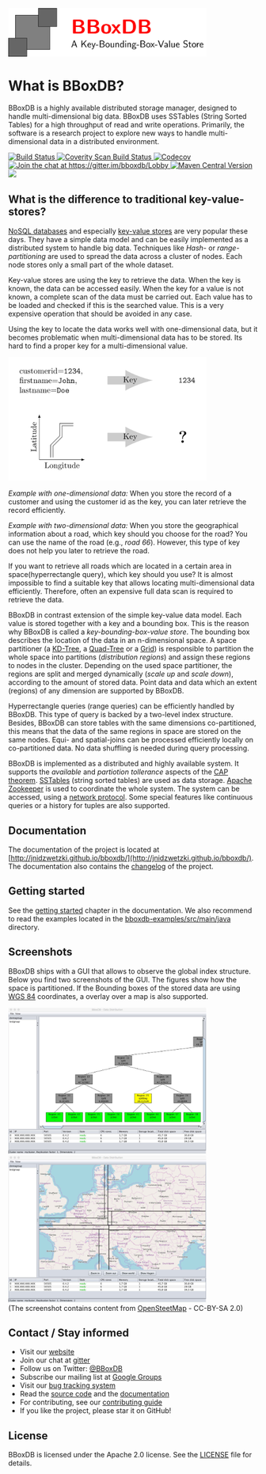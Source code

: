 <img src="docs/logo/logo.png" width="400">

# What is BBoxDB?

BBoxDB is a highly available distributed storage manager, designed to handle multi-dimensional big data. BBoxDB uses SSTables (String Sorted Tables) for a high throughput of read and write operations. Primarily, the software is a research project to explore new ways to handle multi-dimensional data in a distributed environment.

<a href="https://travis-ci.org/jnidzwetzki/bboxdb">
  <img alt="Build Status" src="https://travis-ci.org/jnidzwetzki/bboxdb.svg?branch=master">
</a> <a href="https://scan.coverity.com/projects/jnidzwetzki-bboxdb">
  <img alt="Coverity Scan Build Status"
       src="https://scan.coverity.com/projects/11479/badge.svg"/>
</a> <a href="https://codecov.io/gh/jnidzwetzki/bboxdb">
  <img src="https://codecov.io/gh/jnidzwetzki/bboxdb/branch/master/graph/badge.svg" alt="Codecov" />
</a> <a href="https://gitter.im/bboxdb/Lobby?utm_source=badge&utm_medium=badge&utm_campaign=pr-badge&utm_content=badge">
  <img alt="Join the chat at https://gitter.im/bboxdb/Lobby" src="https://badges.gitter.im/Join%20Chat.svg">
  </a> <a href="https://repo1.maven.org/maven2/org/bboxdb/"><img alt="Maven Central Version" src="https://maven-badges.herokuapp.com/maven-central/org.bboxdb/bboxdb-server/badge.svg" />
  </a> <a href="https://codeclimate.com/github/jnidzwetzki/bboxdb/maintainability"><img src="https://api.codeclimate.com/v1/badges/0b8b98bde4ec65bfb5b7/maintainability" /></a>

## What is the difference to traditional key-value-stores?

[NoSQL databases](https://en.wikipedia.org/wiki/NoSQL) and especially [key-value stores](https://en.wikipedia.org/wiki/Key-value_database) are very popular these days. They have a simple data model and can be easily implemented as a distributed system to handle big data. Techniques like _Hash-_ or _range-partitioning_ are used to spread the data across a cluster of nodes. Each node stores only a small part of the whole dataset. 

Key-value stores are using the key to retrieve the data. When the key is known, the data can be accessed easily. When the key for a value is not known, a complete scan of the data must be carried out. Each value has to be loaded and checked if this is the searched value. This is a very expensive operation that should be avoided in any case. 

Using the key to locate the data works well with one-dimensional data, but it becomes problematic when multi-dimensional data has to be stored. Its hard to find a proper key for a multi-dimensional value. 

<img src="docs/images/key_example.jpg" width="400">

_Example with one-dimensional data:_ When you store the record of a customer and using the customer id as the key, you can later retrieve the record efficiently. 

_Example with two-dimensional data:_ When you store the geographical information about a road, which key should you choose for the road? You can use the name of the road (e.g., _road 66_). However, this type of key does not help you later to retrieve the road.

If you want to retrieve all roads which are located in a certain area in space(hyperrectangle query), which key should you use? It is almost impossible to find a suitable key that allows locating multi-dimensional data efficiently. Therefore, often an expensive full data scan is required to retrieve the data.

BBoxDB in contrast extension of the simple key-value data model. Each value is stored together with a key and a bounding box. This is the reason why BBoxDB is called a _key-bounding-box-value store_. The bounding box describes the location of the data in an n-dimensional space. A space partitioner (a [KD-Tree](https://en.wikipedia.org/wiki/K-d_tree), a [Quad-Tree](https://en.wikipedia.org/wiki/Quadtree) or a [Grid](https://en.wikipedia.org/wiki/Grid_file)) is responsible to partition the whole space into partitions (_distribution regions_) and assign these regions to nodes in the cluster. Depending on the used space partitioner, the regions are split and merged dynamically (_scale up_ and _scale down_), according to the amount of stored data. Point data and data which an extent (regions) of any dimension are supported by BBoxDB.

Hyperrectangle queries (range queries) can be efficiently handled by BBoxDB. This type of query is backed by a two-level index structure. Besides, BBoxDB can store tables with the same dimensions co-partitioned, this means that the data of the same regions in space are stored on the same nodes. Equi- and spatial-joins can be processed efficiently locally on co-partitioned data. No data shuffling is needed during query processing.

BBoxDB is implemented as a distributed and highly available system. It supports the _available_ and _partiotion tollerance_ aspects of the [CAP theorem](https://en.wikipedia.org/wiki/CAP_theorem). [SSTables](https://research.google.com/archive/bigtable.html) (string sorted tables) are used as data storage. [Apache Zookeeper](https://zookeeper.apache.org/) is used to coordinate the whole system. The system can be accessed, using a [network protocol](http://jnidzwetzki.github.io/bboxdb/bboxdb/dev/network.html). Some special features like continuous queries or a history for tuples are also supported.


## Documentation 
The documentation of the project is located at [http://jnidzwetzki.github.io/bboxdb/](http://jnidzwetzki.github.io/bboxdb/). The documentation also contains the [changelog](http://jnidzwetzki.github.io/bboxdb/dev/changelog.html) of the project.

## Getting started
See the [getting started](http://jnidzwetzki.github.io/bboxdb/doc/started.html) chapter in the documentation. We also recommend to read the examples located in the [bboxdb-examples/src/main/java](bboxdb-examples/src/main/java/) directory.

## Screenshots
BBoxDB ships with a GUI that allows to observe the global index structure. Below you find two screenshots of the GUI. The figures show how the space is partitioned. If the Bounding boxes of the stored data are using [WGS 84](https://de.wikipedia.org/wiki/World_Geodetic_System_1984) coordinates, a overlay over a map is also supported. 

<p><img src="docs/images/bboxdb_gui1.jpg" width="400"> <img src="docs/images/bboxdb_gui2.jpg" width="400"><br>
(The screenshot contains content from <a href="https://www.openstreetmap.org/">OpenSteetMap</a> - CC-BY-SA 2.0)
</p>

## Contact / Stay informed
* Visit our [website](http://bboxdb.org)
* Join our chat at [gitter](https://gitter.im/bboxdb/Lobby)
* Follow us on Twitter: [@BBoxDB](https://twitter.com/BBoxDB)
* Subscribe our mailing list at [Google Groups](https://groups.google.com/forum/#!forum/bboxdb)
* Visit our [bug tracking system](https://github.com/jnidzwetzki/bboxdb/issues)
* Read the [source code](https://github.com/jnidzwetzki/bboxdb) and the [documentation](http://jnidzwetzki.github.io/bboxdb/)
* For contributing, see our [contributing guide](https://github.com/jnidzwetzki/bboxdb/blob/master/CONTRIBUTING.md)
* If you like the project, please star it on GitHub!

## License
BBoxDB is licensed under the Apache 2.0 license. See the [LICENSE](./LICENSE) file for details.
